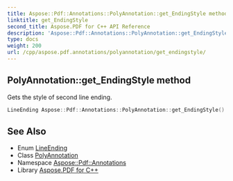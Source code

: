 ```yaml
---
title: Aspose::Pdf::Annotations::PolyAnnotation::get_EndingStyle method
linktitle: get_EndingStyle
second_title: Aspose.PDF for C++ API Reference
description: 'Aspose::Pdf::Annotations::PolyAnnotation::get_EndingStyle method. Gets the style of second line ending in C++.'
type: docs
weight: 200
url: /cpp/aspose.pdf.annotations/polyannotation/get_endingstyle/
---
```

## PolyAnnotation::get_EndingStyle method


Gets the style of second line ending.

```cpp
LineEnding Aspose::Pdf::Annotations::PolyAnnotation::get_EndingStyle()
```

## See Also

* Enum [LineEnding](../../lineending/)
* Class [PolyAnnotation](../)
* Namespace [Aspose::Pdf::Annotations](../../)
* Library [Aspose.PDF for C++](../../../)
